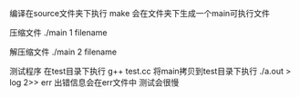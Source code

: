 编译在source文件夹下执行
make
会在文件夹下生成一个main可执行文件

压缩文件
./main 1 filename

解压缩文件
./main 2 filename


测试程序
在test目录下执行
g++ test.cc
将main拷贝到test目录下执行
./a.out > log 2>> err
出错信息会在err文件中
测试会很慢
